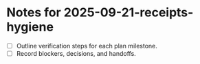 # Notes for 2025-09-21-receipts-hygiene

- [ ] Outline verification steps for each plan milestone.
- [ ] Record blockers, decisions, and handoffs.
